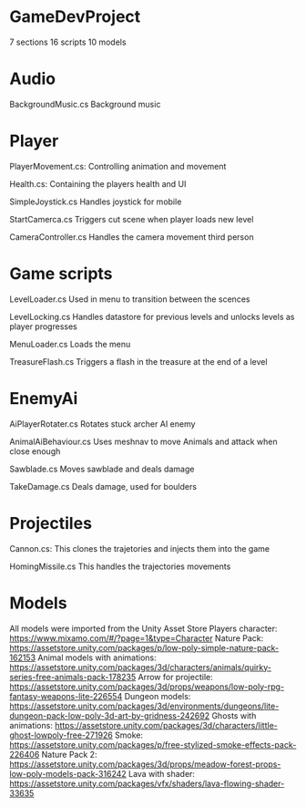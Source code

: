 # GameDevProject
7 sections
16 scripts
10 models

# Audio
BackgroundMusic.cs Background music

# Player
PlayerMovement.cs: Controlling animation and movement

Health.cs: Containing the players health and UI

SimpleJoystick.cs Handles joystick for mobile

StartCamerca.cs Triggers cut scene when player loads new level

CameraController.cs Handles the camera movement third person

# Game scripts
LevelLoader.cs Used in menu to transition between the scences

LevelLocking.cs Handles datastore for previous levels and unlocks levels as player progresses

MenuLoader.cs Loads the menu

TreasureFlash.cs Triggers a flash in the treasure at the end of a level

# EnemyAi
AiPlayerRotater.cs Rotates stuck archer AI enemy 

AnimalAiBehaviour.cs Uses meshnav to move Animals and attack when close enough

Sawblade.cs Moves sawblade and deals damage

TakeDamage.cs Deals damage, used for boulders

# Projectiles
Cannon.cs: This clones the trajetories and injects them into the game

HomingMissile.cs This handles the trajectories movements

# Models
All models were imported from the Unity Asset Store
Players character: https://www.mixamo.com/#/?page=1&type=Character
Nature Pack: https://assetstore.unity.com/packages/p/low-poly-simple-nature-pack-162153
Animal models with animations: https://assetstore.unity.com/packages/3d/characters/animals/quirky-series-free-animals-pack-178235
Arrow for projectile: https://assetstore.unity.com/packages/3d/props/weapons/low-poly-rpg-fantasy-weapons-lite-226554
Dungeon models: https://assetstore.unity.com/packages/3d/environments/dungeons/lite-dungeon-pack-low-poly-3d-art-by-gridness-242692
Ghosts with animations: https://assetstore.unity.com/packages/3d/characters/little-ghost-lowpoly-free-271926
Smoke: https://assetstore.unity.com/packages/p/free-stylized-smoke-effects-pack-226406
Nature Pack 2: https://assetstore.unity.com/packages/3d/props/meadow-forest-props-low-poly-models-pack-316242
Lava with shader: https://assetstore.unity.com/packages/vfx/shaders/lava-flowing-shader-33635
